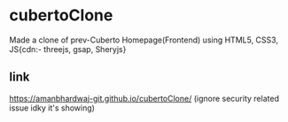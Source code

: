 # cubertoClone
Made a clone of prev-Cuberto Homepage(Frontend) using HTML5, CSS3, JS{cdn:- threejs, gsap, Sheryjs}

## link
https://amanbhardwaj-git.github.io/cubertoClone/
(ignore security related issue idky it's showing)
